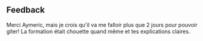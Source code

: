 ## Feedback
Merci Aymeric, mais je crois qu'il va me falloir plus que 2 jours pour pouvoir giter!
La formation était chouette quand même et tes explications claires.
